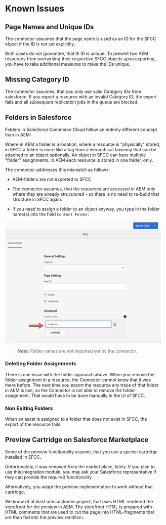 # Known Issues

## Page Names and Unique IDs

The connector assumes that the page name is used as an ID for the SFCC object if the ID is not set explicitly. 

Both cases do not guarantee, that th ID is unique. To prevent two AEM resources from overwriting their respective SFCC objects upon exporting, you have to take additional measures to make the IDs unique.

## Missing Category ID

The connector assumes, that you only use valid Category IDs from salesforce. If you export a resource with an invalid Category ID, the export fails and all subsequent replication jobs in the queue are blocked.  

## Folders in Salesforce

Folders in Salesforce Commerce Cloud follow an entirely different concept than in AEM:  

Where in AEM a folder is a location, where a resource is "physically" stored, in SFCC a folder is more like a tag from a hierarchical taxonmy that can be attached to an object optionally. An object in SFCC can have multiple "folder" assignments. In AEM each resource is stored in one folder, only.

The connector addresses this mismatch as follows:


- AEM-folders are not exported to SFCC

- The connector assumes, that the resources are accessed  in AEM only where they are already strucutured - so there is no need to re-build that structure in SFCC again. 

- If you need to assign a folder to an object anyway, you type in the folder name(s) into the field `Content Folder`:

![](images/99-folders.png)

> **Note:** Folder names are not imported yet by the connector. 

### Deleting Folder Assignments

There is one issue with the folder approach above. When you remove the folder assignment in a resource, the Connector cannot know that it was there before. The next time you export the resource any trace of that folder in AEM is lost, so the Connector is not able to remove the folder assignment. That would have to be done manually in the UI of SFCC.

### Non Exiting Folders

When an asset is assigned to a folder that does not exist in SFCC, the export of the resource fails. 

## Preview Cartridge on Salesforce Marketplace

Some of the preview functionality assume, that you use a special cartridge installed in SFCC. 

Unfortunately, it was removed from the market place, lately. If you plan to use this integration module, you may ask your Salesforce representative if they can provide the required functionality.

Alternatively, you adapt the preview implementation to 
work without that cartridge. 

We know of at least one customer-project, that uses HTML rendered the storefront for the preview in AEM. The storefront 
HTML is prepared with HTML comments that are used to cut the page into HTML-fragments that are then fed into the
preview rendition.